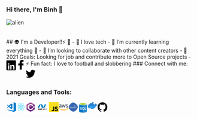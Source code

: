 ### Hi there, I'm Binh 🌱

<img alt="alien" src="https://user-images.githubusercontent.com/55707606/108613728-0fa5c200-7427-11eb-888d-8baf858ea4a3.gif"/>
<br/><br/><br/>
## 👽 I'm a Developer!!⚡ 👋
- 🔭 I love tech
- 🌱 I’m currently learning everything 🤣
- 👯 I’m looking to collaborate with other content creators
- 🥅 2021 Goals: Looking for job and contribute more to Open Source projects
- ⚡ Fun fact: I love to football and slobbering
### Connect with me:
<a title="Linkedin" target="_blank" href="https://www.linkedin.com/in/vu-binh-7a28a817b/"><img alt="Linkedin" align="left" width="26px" src="https://github.com/Binhhp/binhhp/blob/main/assets/linkedin.png"/></a>
<a title="Facebook" target="_blank" href="https://www.facebook.com/vu.binh.5661/"><img alt="Facebook" align="left" width="26px" src="https://github.com/Binhhp/binhhp/blob/main/assets/facebook.png"/></a>
<a title="Tweeter" target="_blank" href="https://twitter.com/BnhGold3"><img alt="Tweeter" width="26px" src="https://github.com/Binhhp/binhhp/blob/main/assets/tweeter1.png"/></a>

### Languages and Tools:
<img align="left" alt="Visual Studio Code" width="26px" src="https://github.com/Binhhp/binhhp/blob/main/assets/visual-studio-code.png" />
<img align="left" alt="Visual Studio Code" width="26px" src="https://github.com/Binhhp/binhhp/blob/main/assets/react.png" />
<img align="left" alt="Visual Studio Code" width="26px" src="https://github.com/Binhhp/binhhp/blob/main/assets/c%23.png" />
<img align="left" alt="Visual Studio Code" width="36px" src="https://github.com/Binhhp/binhhp/blob/main/assets/asp-net.png" />
<img align="left" alt="Visual Studio Code" width="26px" src="https://github.com/Binhhp/binhhp/blob/main/assets/js1.png" />
<img align="left" alt="Visual Studio Code" width="26px" src="https://github.com/Binhhp/binhhp/blob/main/assets/aws.png" />
<img align="left" alt="Visual Studio Code" width="26px" src="https://github.com/Binhhp/binhhp/blob/main/assets/mysql.png" />
<img align="left" alt="Visual Studio Code" width="26px" src="https://github.com/Binhhp/binhhp/blob/main/assets/sql.png" />
<img align="left" alt="Visual Studio Code" width="26px" src="https://github.com/Binhhp/binhhp/blob/main/assets/docker.png" />
<img align="left" alt="Visual Studio Code" width="26px" src="https://github.com/Binhhp/binhhp/blob/main/assets/github.png" />
<br/><br/><br/>
